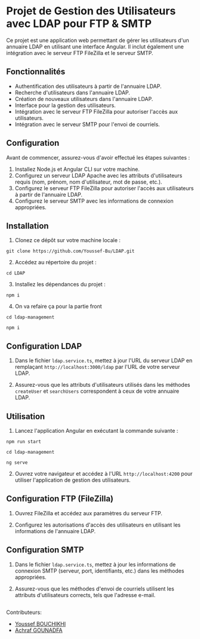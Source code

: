 # Projet de Gestion des Utilisateurs avec LDAP pour FTP & SMTP

Ce projet est une application web permettant de gérer les utilisateurs d'un annuaire LDAP en utilisant une interface Angular. Il inclut également une intégration avec le serveur FTP FileZilla et le serveur SMTP.

## Fonctionnalités

- Authentification des utilisateurs à partir de l'annuaire LDAP.
- Recherche d'utilisateurs dans l'annuaire LDAP.
- Création de nouveaux utilisateurs dans l'annuaire LDAP.
- Interface pour la gestion des utilisateurs.
- Intégration avec le serveur FTP FileZilla pour autoriser l'accès aux utilisateurs.
- Intégration avec le serveur SMTP pour l'envoi de courriels.

## Configuration

Avant de commencer, assurez-vous d'avoir effectué les étapes suivantes :

1. Installez Node.js et Angular CLI sur votre machine.
2. Configurez un serveur LDAP Apache avec les attributs d'utilisateurs requis (nom, prénom, nom d'utilisateur, mot de passe, etc.).
3. Configurez le serveur FTP FileZilla pour autoriser l'accès aux utilisateurs à partir de l'annuaire LDAP.
4. Configurez le serveur SMTP avec les informations de connexion appropriées.

## Installation

1. Clonez ce dépôt sur votre machine locale : 
```
git clone https://github.com/Youssef-Bu/LDAP.git 
```
2. Accédez au répertoire du projet :
```
cd LDAP
```
3. Installez les dépendances du projet :
```
npm i
```
4. On va refaire ça pour la partie front
```
cd ldap-management
```
```
npm i
```



## Configuration LDAP

1. Dans le fichier `ldap.service.ts`, mettez à jour l'URL du serveur LDAP en remplaçant `http://localhost:3000/ldap` par l'URL de votre serveur LDAP.

2. Assurez-vous que les attributs d'utilisateurs utilisés dans les méthodes `createUser` et `searchUsers` correspondent à ceux de votre annuaire LDAP.

## Utilisation

1. Lancez l'application Angular en exécutant la commande suivante :
```
npm run start
```
```
cd ldap-management
```
```
ng serve
```

2. Ouvrez votre navigateur et accédez à l'URL `http://localhost:4200` pour utiliser l'application de gestion des utilisateurs.

## Configuration FTP (FileZilla)

1. Ouvrez FileZilla et accédez aux paramètres du serveur FTP.

2. Configurez les autorisations d'accès des utilisateurs en utilisant les informations de l'annuaire LDAP.


## Configuration SMTP

1. Dans le fichier `ldap.service.ts`, mettez à jour les informations de connexion SMTP (serveur, port, identifiants, etc.) dans les méthodes appropriées.

2. Assurez-vous que les méthodes d'envoi de courriels utilisent les attributs d'utilisateurs corrects, tels que l'adresse e-mail.


##
Contributeurs: 
- [Youssef BOUCHIKHI](https://github.com/Youssef-Bu)
- [Achraf GOUNADFA](https://github.com/Achrafgou)



